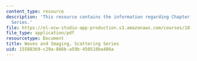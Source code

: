 ```yaml
---
content_type: resource
description: 'This resource contains the information regarding Chapter 3: Scattering
  Series.'
file: https://ol-ocw-studio-app-production.s3.amazonaws.com/courses/18-325-topics-in-applied-mathematics-waves-and-imaging-fall-2015/15588369c29a866ba59b450518ba486a_MIT18_325F15_Chapter3.pdf
file_type: application/pdf
resourcetype: Document
title: Waves and Imaging, Scattering Series
uid: 15588369-c29a-866b-a59b-450518ba486a
---
```

